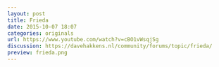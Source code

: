 ```yaml
---
layout: post
title: Frieda
date: 2015-10-07 18:07
categories: originals
url: https://www.youtube.com/watch?v=cBO1vWsqjSg
discussion: https://davehakkens.nl/community/forums/topic/frieda/
preview: frieda.png
---
```

